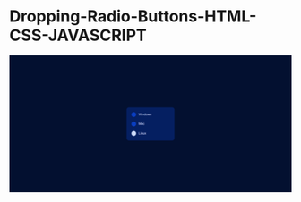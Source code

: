 ﻿# Dropping-Radio-Buttons-HTML-CSS-JAVASCRIPT
![Alt text](https://github.com/aliaalam404/Dropping-Radio-Buttons-HTML-CSS-JAVASCRIPT/blob/aliaalam404/Screenshot%202024-02-09%20164429.png?raw=true)
